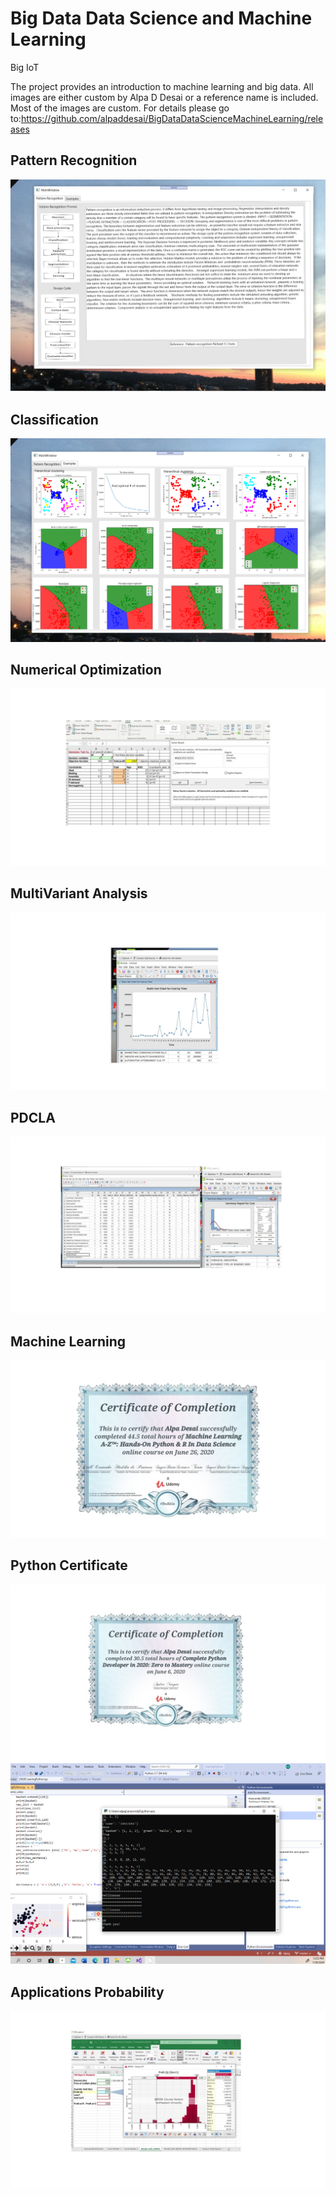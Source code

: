 # Big Data Data Science and Machine Learning 

Big IoT 


The project provides an introduction to machine learning and big data. All images are either custom by Alpa D Desai or a reference name is included. Most of the images are custom.
For details please go to:https://github.com/alpaddesai/BigDataDataScienceMachineLearning/releases


## Pattern Recognition
![image](PatternRecognition.png)

## Classification
![image](Examples.png)

## Numerical Optimization
![image](NumericalOptimizations.jpg)

## MultiVariant Analysis
![image](MultiVariantAnalysisML.png)

## PDCLA
![image](PDCLDAApplications.jpg)

## Machine Learning 
![image](CertificateMachineLearning.jpg)

## Python Certificate 
![image](PythonCertificate.jpg)
![image](PythonImage.png)

## Applications Probability
![image](ProbabilityApplication.jpg)
